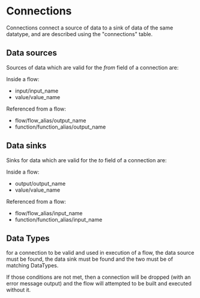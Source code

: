 # Connections

Connections connect a source of data to a sink of data of the same datatype, and are described using the 
"connections" table.

## Data sources
Sources of data which are valid for the *from* field of a connection are:

Inside a flow:  
- input/input_name
- value/value_name

Referenced from a flow:  
- flow/flow_alias/output_name
- function/function_alias/output_name

## Data sinks
Sinks for data which are valid for the *to* field of a connection are:

Inside a flow:  
- output/output_name
- value/value_name

Referenced from a flow:  
- flow/flow_alias/input_name
- function/function_alias/input_name

## Data Types
for a connection to be valid and used in execution of a flow, the data source must be found,
the data sink must be found and the two must be of matching DataTypes.

If those conditions are not met, then a connection will be dropped (with an error message output)
and the flow will attempted to be built and executed without it.